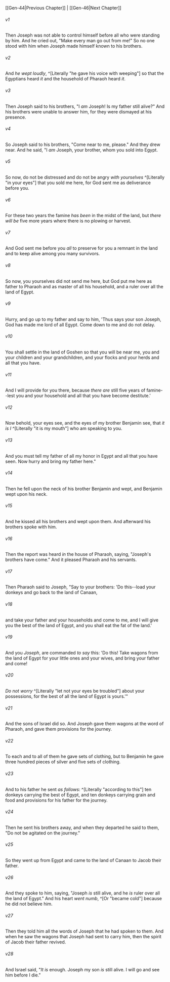 ﻿---
aliases:
  - Genesis 45
---

[[Gen-44|Previous Chapter]] | [[Gen-46|Next Chapter]]

###### v1
Then Joseph was not able to control himself before all who were standing by him. And he cried out, "Make every man go out from me!" So no one stood with him when Joseph made himself known to his brothers.

###### v2
And _he wept loudly_, ^[Literally "he gave his voice with weeping"] so that the Egyptians heard _it_ and the household of Pharaoh heard _it_.

###### v3
Then Joseph said to his brothers, "I _am_ Joseph! Is my father still alive?" And his brothers were unable to answer him, for they were dismayed at his presence.

###### v4
So Joseph said to his brothers, "Come near to me, please." And they drew near. And he said, "I _am_ Joseph, your brother, whom you sold into Egypt.

###### v5
So now, do not be distressed and do not be angry _with yourselves_ ^[Literally "in your eyes"] that you sold me here, for God sent me as deliverance before you.

###### v6
For these two years the famine _has been_ in the midst of the land, but _there will be_ five more years where there is no plowing or harvest.

###### v7
And God sent me before you _all_ to preserve for you a remnant in the land and to keep alive among you many survivors.

###### v8
So now, you yourselves did not send me here, but God put me here as father to Pharaoh and as master of all his household, and a ruler over all the land of Egypt.

###### v9
Hurry, and go up to my father and say to him, 'Thus says your son Joseph, God has made me lord of all Egypt. Come down to me and do not delay.

###### v10
You shall settle in the land of Goshen so that you will be near me, you and your children and your grandchildren, and your flocks and your herds and all that you have.

###### v11
And I will provide for you there, because _there are_ still five years of famine--lest you and your household and all that you have become destitute.'

###### v12
Now behold, your eyes see, and the eyes of my brother Benjamin see, that _it is I_ ^[Literally "it is my mouth"] who am speaking to you.

###### v13
And you must tell my father of all my honor in Egypt and all that you have seen. Now hurry and bring my father here."

###### v14
Then he fell upon the neck of his brother Benjamin and wept, and Benjamin wept upon his neck.

###### v15
And he kissed all his brothers and wept upon them. And afterward his brothers spoke with him.

###### v16
Then the report was heard _in_ the house of Pharaoh, saying, "Joseph's brothers have come." And it pleased Pharaoh and his servants.

###### v17
Then Pharaoh said to Joseph, "Say to your brothers: 'Do this--load your donkeys and go back to the land of Canaan,

###### v18
and take your father and your households and come to me, and I will give you the best of the land of Egypt, and you shall eat the fat of the land.'

###### v19
And you _Joseph_, are commanded _to say_ this: 'Do this! Take wagons from the land of Egypt for your little ones and your wives, and bring your father and come!

###### v20
_Do not worry_ ^[Literally "let not your eyes be troubled"] about your possessions, for the best of all the land of Egypt is yours.'"

###### v21
And the sons of Israel did so. And Joseph gave them wagons at the word of Pharaoh, and gave them provisions for the journey.

###### v22
To each and to all of them he gave sets of clothing, but to Benjamin he gave three hundred pieces of silver and five sets of clothing.

###### v23
And to his father he sent _as follows_: ^[Literally "according to this"] ten donkeys carrying the best of Egypt, and ten donkeys carrying grain and food and provisions for his father for the journey.

###### v24
Then he sent his brothers away, and when they departed he said to them, "Do not be agitated on the journey."

###### v25
So they went up from Egypt and came to the land of Canaan to Jacob their father.

###### v26
And they spoke to him, saying, "Joseph _is_ still alive, and he _is_ ruler over all the land of Egypt." And his heart _went numb_, ^[Or "became cold"] because he did not believe him.

###### v27
Then they told him all the words of Joseph that he had spoken to them. And when he saw the wagons that Joseph had sent to carry him, then the spirit of Jacob their father revived.

###### v28
And Israel said, "_It is_ enough. Joseph my son _is_ still alive. I will go and see him before I die."